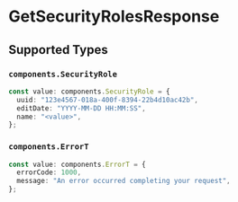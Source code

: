 # GetSecurityRolesResponse


## Supported Types

### `components.SecurityRole`

```typescript
const value: components.SecurityRole = {
  uuid: "123e4567-018a-400f-8394-22b4d10ac42b",
  editDate: "YYYY-MM-DD HH:MM:SS",
  name: "<value>",
};
```

### `components.ErrorT`

```typescript
const value: components.ErrorT = {
  errorCode: 1000,
  message: "An error occurred completing your request",
};
```

